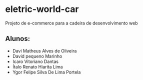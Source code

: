 # eletric-world-car
 Projeto de e-commerce para a cadeira de desenvolvimento web
 
 ## Alunos:
 - Davi Matheus Alves de Oliveira
 - David pequeno Marinho
 - Icaro Vitoriano Dantas
 - Ítalo Renato Hiarita Lima
 - Ygor Felipe Silva De Lima Portela




